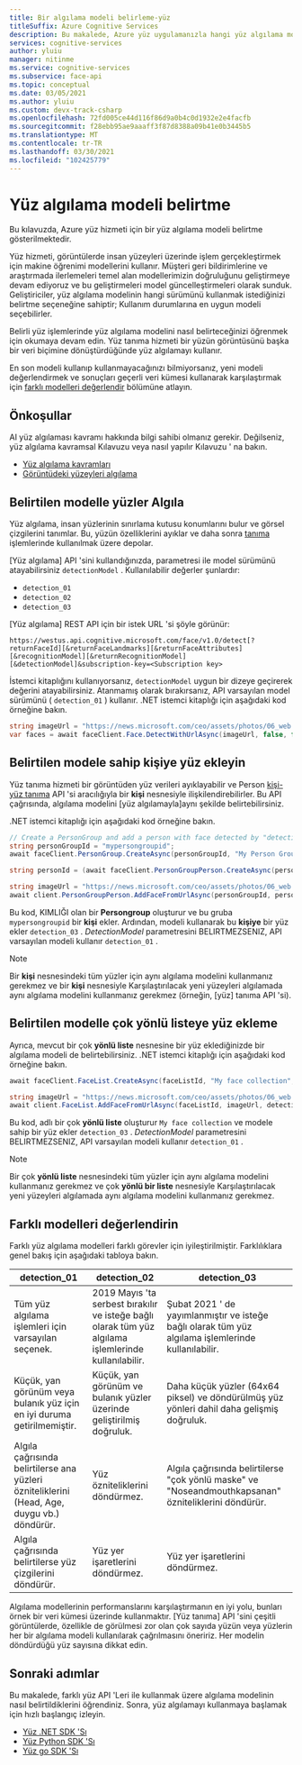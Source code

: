 ```yaml
---
title: Bir algılama modeli belirleme-yüz
titleSuffix: Azure Cognitive Services
description: Bu makalede, Azure yüz uygulamanızla hangi yüz algılama modelinin kullanılacağını nasıl seçeceğiniz gösterilmektedir.
services: cognitive-services
author: yluiu
manager: nitinme
ms.service: cognitive-services
ms.subservice: face-api
ms.topic: conceptual
ms.date: 03/05/2021
ms.author: yluiu
ms.custom: devx-track-csharp
ms.openlocfilehash: 72fd005ce44d116f86d9a0b4c0d1932e2e4facfb
ms.sourcegitcommit: f28ebb95ae9aaaff3f87d8388a09b41e0b3445b5
ms.translationtype: MT
ms.contentlocale: tr-TR
ms.lasthandoff: 03/30/2021
ms.locfileid: "102425779"
---
```

# <a name="specify-a-face-detection-model"></a>Yüz algılama modeli belirtme

Bu kılavuzda, Azure yüz hizmeti için bir yüz algılama modeli belirtme gösterilmektedir.

Yüz hizmeti, görüntülerde insan yüzeyleri üzerinde işlem gerçekleştirmek için makine öğrenimi modellerini kullanır. Müşteri geri bildirimlerine ve araştırmada ilerlemeleri temel alan modellerimizin doğruluğunu geliştirmeye devam ediyoruz ve bu geliştirmeleri model güncelleştirmeleri olarak sunduk. Geliştiriciler, yüz algılama modelinin hangi sürümünü kullanmak istediğinizi belirtme seçeneğine sahiptir; Kullanım durumlarına en uygun modeli seçebilirler.

Belirli yüz işlemlerinde yüz algılama modelini nasıl belirteceğinizi öğrenmek için okumaya devam edin. Yüz tanıma hizmeti bir yüzün görüntüsünü başka bir veri biçimine dönüştürdüğünde yüz algılamayı kullanır.

En son modeli kullanıp kullanmayacağınızı bilmiyorsanız, yeni modeli değerlendirmek ve sonuçları geçerli veri kümesi kullanarak karşılaştırmak için [farklı modelleri değerlendir](#evaluate-different-models) bölümüne atlayın.

## <a name="prerequisites"></a>Önkoşullar

AI yüz algılaması kavramı hakkında bilgi sahibi olmanız gerekir. Değilseniz, yüz algılama kavramsal Kılavuzu veya nasıl yapılır Kılavuzu ' na bakın.

* [Yüz algılama kavramları](../concepts/face-detection.md)
* [Görüntüdeki yüzeyleri algılama](HowtoDetectFacesinImage.md)

## <a name="detect-faces-with-specified-model"></a>Belirtilen modelle yüzler Algıla

Yüz algılama, insan yüzlerinin sınırlama kutusu konumlarını bulur ve görsel çizgilerini tanımlar. Bu, yüzün özelliklerini ayıklar ve daha sonra [tanıma](../concepts/face-recognition.md) işlemlerinde kullanılmak üzere depolar.

[Yüz algılama] API 'sini kullandığınızda, parametresi ile model sürümünü atayabilirsiniz `detectionModel` . Kullanılabilir değerler şunlardır:

* `detection_01`
* `detection_02`
* `detection_03`

[Yüz algılama] REST API için bir istek URL 'si şöyle görünür:

`https://westus.api.cognitive.microsoft.com/face/v1.0/detect[?returnFaceId][&returnFaceLandmarks][&returnFaceAttributes][&recognitionModel][&returnRecognitionModel][&detectionModel]&subscription-key=<Subscription key>`

İstemci kitaplığını kullanıyorsanız, `detectionModel` uygun bir dizeye geçirerek değerini atayabilirsiniz. Atanmamış olarak bırakırsanız, API varsayılan model sürümünü ( `detection_01` ) kullanır. .NET istemci kitaplığı için aşağıdaki kod örneğine bakın.

```csharp
string imageUrl = "https://news.microsoft.com/ceo/assets/photos/06_web.jpg";
var faces = await faceClient.Face.DetectWithUrlAsync(imageUrl, false, false, recognitionModel: "recognition_04", detectionModel: "detection_03");
```

## <a name="add-face-to-person-with-specified-model"></a>Belirtilen modele sahip kişiye yüz ekleyin

Yüz tanıma hizmeti bir görüntüden yüz verileri ayıklayabilir ve Person [kişi-yüz tanıma](https://westus.dev.cognitive.microsoft.com/docs/services/563879b61984550e40cbbe8d/operations/563879b61984550f3039523b) API 'si aracılığıyla bir **kişi** nesnesiyle ilişkilendirebilirler. Bu API çağrısında, algılama modelini [yüz algılamayla]aynı şekilde belirtebilirsiniz.

.NET istemci kitaplığı için aşağıdaki kod örneğine bakın.

```csharp
// Create a PersonGroup and add a person with face detected by "detection_03" model
string personGroupId = "mypersongroupid";
await faceClient.PersonGroup.CreateAsync(personGroupId, "My Person Group Name", recognitionModel: "recognition_04");

string personId = (await faceClient.PersonGroupPerson.CreateAsync(personGroupId, "My Person Name")).PersonId;

string imageUrl = "https://news.microsoft.com/ceo/assets/photos/06_web.jpg";
await client.PersonGroupPerson.AddFaceFromUrlAsync(personGroupId, personId, imageUrl, detectionModel: "detection_03");
```

Bu kod, KIMLIĞI olan bir **Persongroup** oluşturur ve bu gruba `mypersongroupid` bir **kişi** ekler. Ardından, modeli kullanarak bu **kişiye** bir yüz ekler `detection_03` . *DetectionModel* parametresini BELIRTMEZSENIZ, API varsayılan modeli kullanır `detection_01` .

> [!NOTE]
> Bir **kişi** nesnesindeki tüm yüzler için aynı algılama modelini kullanmanız gerekmez ve bir **kişi** nesnesiyle Karşılaştırılacak yeni yüzeyleri algılamada aynı algılama modelini kullanmanız gerekmez (örneğin, [yüz] tanıma API 'si).

## <a name="add-face-to-facelist-with-specified-model"></a>Belirtilen modelle çok yönlü listeye yüz ekleme

Ayrıca, mevcut bir çok **yönlü liste** nesnesine bir yüz eklediğinizde bir algılama modeli de belirtebilirsiniz. .NET istemci kitaplığı için aşağıdaki kod örneğine bakın.

```csharp
await faceClient.FaceList.CreateAsync(faceListId, "My face collection", recognitionModel: "recognition_04");

string imageUrl = "https://news.microsoft.com/ceo/assets/photos/06_web.jpg";
await client.FaceList.AddFaceFromUrlAsync(faceListId, imageUrl, detectionModel: "detection_03");
```

Bu kod, adlı bir çok **yönlü liste** oluşturur `My face collection` ve modele sahip bir yüz ekler `detection_03` . *DetectionModel* parametresini BELIRTMEZSENIZ, API varsayılan modeli kullanır `detection_01` .

> [!NOTE]
> Bir çok **yönlü liste** nesnesindeki tüm yüzler için aynı algılama modelini kullanmanız gerekmez ve çok **yönlü bir liste** nesnesiyle Karşılaştırılacak yeni yüzeyleri algılamada aynı algılama modelini kullanmanız gerekmez.

## <a name="evaluate-different-models"></a>Farklı modelleri değerlendirin

Farklı yüz algılama modelleri farklı görevler için iyileştirilmiştir. Farklılıklara genel bakış için aşağıdaki tabloya bakın.

|**detection_01**  |**detection_02**  |**detection_03** 
|---------|---------|---|
|Tüm yüz algılama işlemleri için varsayılan seçenek. | 2019 Mayıs 'ta serbest bırakılır ve isteğe bağlı olarak tüm yüz algılama işlemlerinde kullanılabilir. |  Şubat 2021 ' de yayımlanmıştır ve isteğe bağlı olarak tüm yüz algılama işlemlerinde kullanılabilir.
|Küçük, yan görünüm veya bulanık yüz için en iyi duruma getirilmemiştir.  | Küçük, yan görünüm ve bulanık yüzler üzerinde geliştirilmiş doğruluk. | Daha küçük yüzler (64x64 piksel) ve döndürülmüş yüz yönleri dahil daha gelişmiş doğruluk.
|Algıla çağrısında belirtilerse ana yüzleri özniteliklerini (Head, Age, duygu vb.) döndürür. |  Yüz özniteliklerini döndürmez.     | Algıla çağrısında belirtilerse "çok yönlü maske" ve "Noseandmouthkapsanan" özniteliklerini döndürür.
|Algıla çağrısında belirtilerse yüz çizgilerini döndürür.   | Yüz yer işaretlerini döndürmez.  | Yüz yer işaretlerini döndürmez.

Algılama modellerinin performanslarını karşılaştırmanın en iyi yolu, bunları örnek bir veri kümesi üzerinde kullanmaktır. [Yüz tanıma] API 'sini çeşitli görüntülerde, özellikle de görülmesi zor olan çok sayıda yüzün veya yüzlerin her bir algılama modeli kullanılarak çağrılmasını öneririz. Her modelin döndürdüğü yüz sayısına dikkat edin.

## <a name="next-steps"></a>Sonraki adımlar

Bu makalede, farklı yüz API 'Leri ile kullanmak üzere algılama modelinin nasıl belirtildiklerini öğrendiniz. Sonra, yüz algılamayı kullanmaya başlamak için hızlı başlangıç izleyin.

* [Yüz .NET SDK 'Sı](../quickstarts/client-libraries.md?pivots=programming-language-csharp%253fpivots%253dprogramming-language-csharp)
* [Yüz Python SDK 'Sı](../quickstarts/client-libraries.md?pivots=programming-language-python%253fpivots%253dprogramming-language-python)
* [Yüz go SDK 'Sı](../quickstarts/client-libraries.md?pivots=programming-language-go%253fpivots%253dprogramming-language-go)

[Yüz - Algılama]: https://westus.dev.cognitive.microsoft.com/docs/services/563879b61984550e40cbbe8d
[Face - Find Similar]: https://westus.dev.cognitive.microsoft.com/docs/services/563879b61984550e40cbbe8d/operations/563879b61984550f30395237
[Yüz - Belirleme]: https://westus.dev.cognitive.microsoft.com/docs/services/563879b61984550e40cbbe8d/operations/563879b61984550f30395239
[Face - Verify]: https://westus.dev.cognitive.microsoft.com/docs/services/563879b61984550e40cbbe8d/operations/563879b61984550f3039523a
[PersonGroup - Create]: https://westus.dev.cognitive.microsoft.com/docs/services/563879b61984550e40cbbe8d/operations/563879b61984550f30395244
[PersonGroup - Get]: https://westus.dev.cognitive.microsoft.com/docs/services/563879b61984550e40cbbe8d/operations/563879b61984550f30395246
[PersonGroup Person - Add Face]: https://westus.dev.cognitive.microsoft.com/docs/services/563879b61984550e40cbbe8d/operations/563879b61984550f3039523b
[PersonGroup - Train]: https://westus.dev.cognitive.microsoft.com/docs/services/563879b61984550e40cbbe8d/operations/563879b61984550f30395249
[LargePersonGroup - Create]: https://westus.dev.cognitive.microsoft.com/docs/services/563879b61984550e40cbbe8d/operations/599acdee6ac60f11b48b5a9d
[FaceList - Create]: https://westus.dev.cognitive.microsoft.com/docs/services/563879b61984550e40cbbe8d/operations/563879b61984550f3039524b
[FaceList - Get]: https://westus.dev.cognitive.microsoft.com/docs/services/563879b61984550e40cbbe8d/operations/563879b61984550f3039524c
[FaceList - Add Face]: https://westus.dev.cognitive.microsoft.com/docs/services/563879b61984550e40cbbe8d/operations/563879b61984550f30395250
[LargeFaceList - Create]: https://westus.dev.cognitive.microsoft.com/docs/services/563879b61984550e40cbbe8d/operations/5a157b68d2de3616c086f2cc